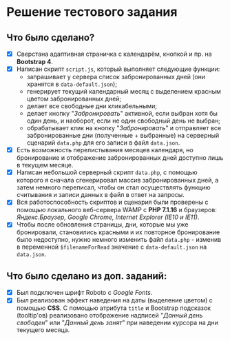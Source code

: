 ﻿# Решение тестового задания

## Что было сделано?

- [x] Сверстана адаптивная страничка с календарём, кнопкой и пр. на **Bootstrap 4**.
- [x] Написан скрипт `script.js`, который выполняет следующие функции:
	- запрашивает у сервера список забронированных дней (они хранятся в `data-default.json`);
	- генерирует текущий календарный месяц с выделением красным цветом забронированных дней;
	- делает все свободные дни кликабельными;
	- делает кнопку "*Забронировать*" активной, если выбран хотя бы один день, и наоборот, если не один свободный день не выбран;
	- обрабатывает клик на кнопку "*Забронировать*" и отправляет все забронированные дни (полученные + выбранные) на серверный сценарий `data.php` для его записи в файл `data.json`.
- [x] Есть возможность перелистывания месяцев календаря, но бронирование и отображение забронированных дней доступно лишь в текущем месяце.
- [x] Написан небольшой серверный скрипт `data.php`, с помощью которого я сначала сгенерировал массив забронированных дней, а затем немного переписал, чтобы он стал осуществлять функцию считывания и записи данных в файл в ответ на запросы.
- [x] Вся работоспособность скриптов и сценария были проверены с помощью локального веб-сервера WAMP с **PHP 7.1.16** и браузеров: *Яндекс.Браузер, Google Chrome, Internet Explorer (IE10 и IE11)*.
- [x] Чтобы после обновления страницы, дни, которые мы уже бронировали, становились красными и их повторное бронирование было недоступно, нужно немного изменить файл `data.php` - изменив в переменной `$filenameForRead` значение с `data-default.json` на `data.json`.

## Что было сделано из доп. заданий:

- [x] Был подключен шрифт Roboto с *Google Fonts*.
- [x] Был реализован эффект наведения на даты (выделение цветом) с помощью **CSS**. С помощью атрибута `title` и Bootstrap подсказок (tooltip'ов) реализовано отображение надписей "*Данный день свободен*" или "*Данный день занят*" при наведении курсора на дни текущего месяца.